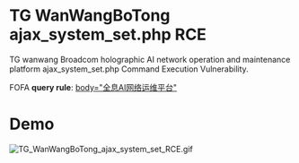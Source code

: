 # TG WanWangBoTong ajax_system_set.php RCE

TG wanwang Broadcom holographic AI network operation and maintenance platform ajax_system_set.php Command Execution Vulnerability.

FOFA **query rule**: [body="全息AI网络运维平台"](https://fofa.so/result?qbase64=Ym9keT0i5YWo5oGvQUnnvZHnu5zov5Dnu7TlubPlj7Ai)

# Demo

![TG_WanWangBoTong_ajax_system_set_RCE.gif](TG_WanWangBoTong_ajax_system_set_RCE.gif)

